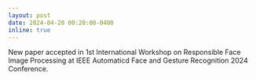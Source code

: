 ```yaml
---
layout: post
date: 2024-04-20 00:20:00-0400
inline: true
---
```


New paper accepted in 1st International Workshop on Responsible Face Image Processing at IEEE Automaticd Face and Gesture Recognition 2024 Conference.
